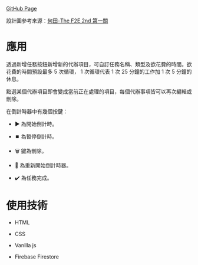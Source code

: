 [GitHub Page](https://celeste6666.github.io/pomodoro/view/index.js)

設計圖參考來源：[何田-The F2E 2nd 第一關](https://challenge.thef2e.com/user/1989?schedule=2729#works-2729)


# 應用

透過新增任務按鈕新增新的代辦項目，可自訂任務名稱、類型及欲花費的時間。欲花費的時間預設最多 5 次循環， 1 次循環代表 1 次 25 分鐘的工作加 1 次 5 分鐘的休息。

點選某個代辦項目即會變成當前正在處理的項目，每個代辦事項皆可以再次編輯或刪除。

在倒計時器中有幾個按鍵：

- :arrow_forward: 為開始倒計時。

- :stop_button: 為暫停倒計時。

- :wastebasket: 鍵為刪除。

- :repeat: 為重新開始倒計時器。

- :heavy_check_mark: 為任務完成。

# 使用技術

- HTML

- CSS

- Vanilla js

- Firebase Firestore

